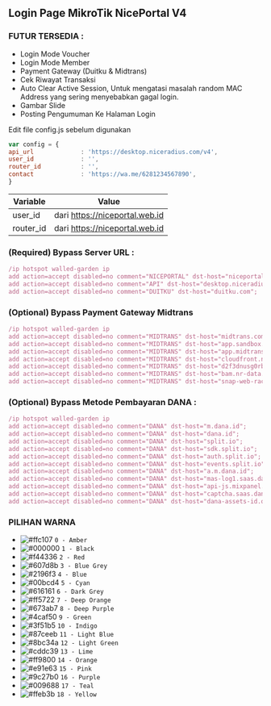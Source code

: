 ## Login Page MikroTik NicePortal V4
### FUTUR TERSEDIA :
- Login Mode Voucher
- Login Mode Member
- Payment Gateway (Duitku & Midtrans)
- Cek Riwayat Transaksi
- Auto Clear Active Session, Untuk mengatasi masalah random MAC Address yang sering menyebabkan gagal login.
- Gambar Slide
- Posting Pengumuman Ke Halaman Login

Edit file config.js sebelum digunakan
```js
var config = {
api_url             : 'https://desktop.niceradius.com/v4',
user_id             : '',
router_id           : '',
contact             : 'https://wa.me/6281234567890',
}
```
| Variable  | Value |
| ------------- | ------------- |
| user_id  | dari https://niceportal.web.id |
| router_id  | dari https://niceportal.web.id |

### (Required) Bypass Server URL : 
```js
/ip hotspot walled-garden ip
add action=accept disabled=no comment="NICEPORTAL" dst-host="niceportal.web.id";
add action=accept disabled=no comment="API" dst-host="desktop.niceradius.com";
add action=accept disabled=no comment="DUITKU" dst-host="duitku.com";
```
### (Optional) Bypass Payment Gateway Midtrans
```js
/ip hotspot walled-garden ip
add action=accept disabled=no comment="MIDTRANS" dst-host="midtrans.com";
add action=accept disabled=no comment="MIDTRANS" dst-host="app.sandbox.midtrans.com";
add action=accept disabled=no comment="MIDTRANS" dst-host="app.midtrans.com";
add action=accept disabled=no comment="MIDTRANS" dst-host="cloudfront.net";
add action=accept disabled=no comment="MIDTRANS" dst-host="d2f3dnusg0rbp7.cloudfront.net";
add action=accept disabled=no comment="MIDTRANS" dst-host="bam.nr-data.net";
add action=accept disabled=no comment="MIDTRANS" dst-host="snap-web-raccoon-integration.gojekapi.com";
```
### (Optional) Bypass Metode Pembayaran DANA :
```js
/ip hotspot walled-garden ip
add action=accept disabled=no comment="DANA" dst-host="m.dana.id";
add action=accept disabled=no comment="DANA" dst-host="dana.id";
add action=accept disabled=no comment="DANA" dst-host="split.io";
add action=accept disabled=no comment="DANA" dst-host="sdk.split.io";
add action=accept disabled=no comment="DANA" dst-host="auth.split.io";
add action=accept disabled=no comment="DANA" dst-host="events.split.io";
add action=accept disabled=no comment="DANA" dst-host="a.m.dana.id";
add action=accept disabled=no comment="DANA" dst-host="mas-log1.saas.dana.id";
add action=accept disabled=no comment="DANA" dst-host="api-js.mixpanel.com";
add action=accept disabled=no comment="DANA" dst-host="captcha.saas.dana.id";
add action=accept disabled=no comment="DANA" dst-host="dana-assets-id.oss-ap-southeast-5.aliyuncs.com";
```

### PILIHAN WARNA
- ![#ffc107](https://placehold.co/15x15/ffc107/ffc107.png) `0 - Amber`
- ![#000000](https://placehold.co/15x15/000000/000000.png) `1 - Black`
- ![#f44336](https://placehold.co/15x15/f44336/f44336.png) `2 - Red`
- ![#607d8b](https://placehold.co/15x15/607d8b/607d8b.png) `3 - Blue Grey`
- ![#2196f3](https://placehold.co/15x15/2196f3/2196f3.png) `4 - Blue`
- ![#00bcd4](https://placehold.co/15x15/00bcd4/00bcd4.png) `5 - Cyan`
- ![#616161](https://placehold.co/15x15/616161/616161.png) `6 - Dark Grey`
- ![#ff5722](https://placehold.co/15x15/ff5722/ff5722.png) `7 - Deep Orange`
- ![#673ab7](https://placehold.co/15x15/673ab7/673ab7.png) `8 - Deep Purple`
- ![#4caf50](https://placehold.co/15x15/4caf50/4caf50.png) `9 - Green`
- ![#3f51b5](https://placehold.co/15x15/3f51b5/3f51b5.png) `10 - Indigo`
- ![#87ceeb](https://placehold.co/15x15/87ceeb/87ceeb.png) `11 - Light Blue`
- ![#8bc34a](https://placehold.co/15x15/8bc34a/8bc34a.png) `12 - Light Green`
- ![#cddc39](https://placehold.co/15x15/cddc39/cddc39.png) `13 - Lime`
- ![#ff9800](https://placehold.co/15x15/ff9800/ff9800.png) `14 - Orange`
- ![#e91e63](https://placehold.co/15x15/e91e63/e91e63.png) `15 - Pink`
- ![#9c27b0](https://placehold.co/15x15/9c27b0/9c27b0.png) `16 - Purple`
- ![#009688](https://placehold.co/15x15/009688/009688.png) `17 - Teal`
- ![#ffeb3b](https://placehold.co/15x15/ffeb3b/ffeb3b.png) `18 - Yellow`
